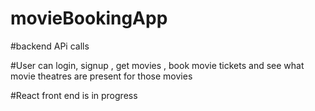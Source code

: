 # movieBookingApp

#backend APi calls

#User can login, signup , get movies , book movie tickets and see what movie theatres are present for those movies


#React front end is in progress
